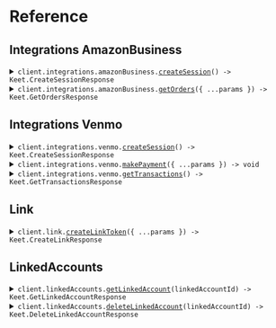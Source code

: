 # Reference

## Integrations AmazonBusiness

<details><summary><code>client.integrations.amazonBusiness.<a href="/src/api/resources/integrations/resources/amazonBusiness/client/Client.ts">createSession</a>() -> Keet.CreateSessionResponse</code></summary>
<dl>
<dd>

#### 📝 Description

<dl>
<dd>

<dl>
<dd>

Create a Venmo session that you can connect to via playwright. See [this link](/overview/integrations/custom-automations) for more info.

</dd>
</dl>
</dd>
</dl>

#### 🔌 Usage

<dl>
<dd>

<dl>
<dd>

```typescript
await client.integrations.amazonBusiness.createSession();
```

</dd>
</dl>
</dd>
</dl>

#### ⚙️ Parameters

<dl>
<dd>

<dl>
<dd>

**requestOptions:** `AmazonBusiness.RequestOptions`

</dd>
</dl>
</dd>
</dl>

</dd>
</dl>
</details>

<details><summary><code>client.integrations.amazonBusiness.<a href="/src/api/resources/integrations/resources/amazonBusiness/client/Client.ts">getOrders</a>({ ...params }) -> Keet.GetOrdersResponse</code></summary>
<dl>
<dd>

#### 🔌 Usage

<dl>
<dd>

<dl>
<dd>

```typescript
await client.integrations.amazonBusiness.getOrders({
    page: 1,
    limit: 1,
});
```

</dd>
</dl>
</dd>
</dl>

#### ⚙️ Parameters

<dl>
<dd>

<dl>
<dd>

**request:** `Keet.integrations.GetOrdersRequest`

</dd>
</dl>

<dl>
<dd>

**requestOptions:** `AmazonBusiness.RequestOptions`

</dd>
</dl>
</dd>
</dl>

</dd>
</dl>
</details>

## Integrations Venmo

<details><summary><code>client.integrations.venmo.<a href="/src/api/resources/integrations/resources/venmo/client/Client.ts">createSession</a>() -> Keet.CreateSessionResponse</code></summary>
<dl>
<dd>

#### 📝 Description

<dl>
<dd>

<dl>
<dd>

Create a Venmo session that you can connect to via playwright. See [this link](/overview/integrations/custom-automations) for more info.

</dd>
</dl>
</dd>
</dl>

#### 🔌 Usage

<dl>
<dd>

<dl>
<dd>

```typescript
await client.integrations.venmo.createSession();
```

</dd>
</dl>
</dd>
</dl>

#### ⚙️ Parameters

<dl>
<dd>

<dl>
<dd>

**requestOptions:** `Venmo.RequestOptions`

</dd>
</dl>
</dd>
</dl>

</dd>
</dl>
</details>

<details><summary><code>client.integrations.venmo.<a href="/src/api/resources/integrations/resources/venmo/client/Client.ts">makePayment</a>({ ...params }) -> void</code></summary>
<dl>
<dd>

#### 📝 Description

<dl>
<dd>

<dl>
<dd>

Make a payment to a user in Venmo

</dd>
</dl>
</dd>
</dl>

#### 🔌 Usage

<dl>
<dd>

<dl>
<dd>

```typescript
await client.integrations.venmo.makePayment({
    amount: 1,
    description: "string",
});
```

</dd>
</dl>
</dd>
</dl>

#### ⚙️ Parameters

<dl>
<dd>

<dl>
<dd>

**request:** `Keet.integrations.MakePaymentRequest`

</dd>
</dl>

<dl>
<dd>

**requestOptions:** `Venmo.RequestOptions`

</dd>
</dl>
</dd>
</dl>

</dd>
</dl>
</details>

<details><summary><code>client.integrations.venmo.<a href="/src/api/resources/integrations/resources/venmo/client/Client.ts">getTransactions</a>() -> Keet.GetTransactionsResponse</code></summary>
<dl>
<dd>

#### 🔌 Usage

<dl>
<dd>

<dl>
<dd>

```typescript
await client.integrations.venmo.getTransactions();
```

</dd>
</dl>
</dd>
</dl>

#### ⚙️ Parameters

<dl>
<dd>

<dl>
<dd>

**requestOptions:** `Venmo.RequestOptions`

</dd>
</dl>
</dd>
</dl>

</dd>
</dl>
</details>

## Link

<details><summary><code>client.link.<a href="/src/api/resources/link/client/Client.ts">createLinkToken</a>({ ...params }) -> Keet.CreateLinkResponse</code></summary>
<dl>
<dd>

#### 📝 Description

<dl>
<dd>

<dl>
<dd>

Create a link token that can be used to link accounts

</dd>
</dl>
</dd>
</dl>

#### 🔌 Usage

<dl>
<dd>

<dl>
<dd>

```typescript
await client.link.createLinkToken({
    linkConfig: {
        endUserId: "<userId>",
        integration: Keet.OfferedIntegrations.Instagram,
    },
});
```

</dd>
</dl>
</dd>
</dl>

#### ⚙️ Parameters

<dl>
<dd>

<dl>
<dd>

**request:** `Keet.CreateLinkRequest`

</dd>
</dl>

<dl>
<dd>

**requestOptions:** `Link.RequestOptions`

</dd>
</dl>
</dd>
</dl>

</dd>
</dl>
</details>

## LinkedAccounts

<details><summary><code>client.linkedAccounts.<a href="/src/api/resources/linkedAccounts/client/Client.ts">getLinkedAccount</a>(linkedAccountId) -> Keet.GetLinkedAccountResponse</code></summary>
<dl>
<dd>

#### 🔌 Usage

<dl>
<dd>

<dl>
<dd>

```typescript
await client.linkedAccounts.getLinkedAccount("string");
```

</dd>
</dl>
</dd>
</dl>

#### ⚙️ Parameters

<dl>
<dd>

<dl>
<dd>

**linkedAccountId:** `string`

</dd>
</dl>

<dl>
<dd>

**requestOptions:** `LinkedAccounts.RequestOptions`

</dd>
</dl>
</dd>
</dl>

</dd>
</dl>
</details>

<details><summary><code>client.linkedAccounts.<a href="/src/api/resources/linkedAccounts/client/Client.ts">deleteLinkedAccount</a>(linkedAccountId) -> Keet.DeleteLinkedAccountResponse</code></summary>
<dl>
<dd>

#### 🔌 Usage

<dl>
<dd>

<dl>
<dd>

```typescript
await client.linkedAccounts.deleteLinkedAccount("string");
```

</dd>
</dl>
</dd>
</dl>

#### ⚙️ Parameters

<dl>
<dd>

<dl>
<dd>

**linkedAccountId:** `string`

</dd>
</dl>

<dl>
<dd>

**requestOptions:** `LinkedAccounts.RequestOptions`

</dd>
</dl>
</dd>
</dl>

</dd>
</dl>
</details>
